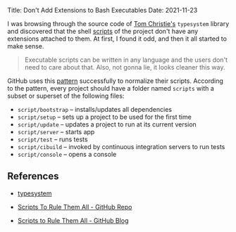 Title: Don't Add Extensions to Bash Executables
Date: 2021-11-23


I was browsing through the source code of [Tom Christie's](https://github.com/tomchristie) `typesystem` library and discovered that the shell [scripts](https://github.com/encode/typesystem/tree/master/scripts) of the project don't have any extensions attached to them. At first, I found it odd, and then it all started to make sense.

> Executable scripts can be written in any language and the users don't need to care about that. Also, not gonna lie, it looks cleaner this way.

GitHub uses this [pattern](https://github.com/github/scripts-to-rule-them-all) successfully to normalize their scripts. According to the pattern, every project should have a folder named `scripts` with a subset or superset of the following files:


* `script/bootstrap` – installs/updates all dependencies
* `script/setup` – sets up a project to be used for the first time
* `script/update` – updates a project to run at its current version
* `script/server` – starts app
* `script/test` – runs tests
* `script/cibuild` – invoked by continuous integration servers to run tests
* `script/console` – opens a console


## References

* [typesystem](https://github.com/encode/typesystem)

* [Scripts To Rule Them All - GitHub Repo](https://github.com/github/scripts-to-rule-them-all)

* [Scripts to Rule Them All - GitHub Blog](https://github.blog/2015-06-30-scripts-to-rule-them-all/)
